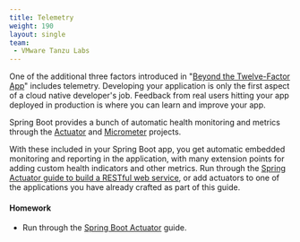 ```yaml
---
title: Telemetry
weight: 190
layout: single
team:
 - VMware Tanzu Labs
---
```


One of the additional three factors introduced in "[Beyond the Twelve-Factor App](https://content.pivotal.io/ebooks/beyond-the-12-factor-app)" includes telemetry. Developing your application is only the first aspect of a cloud native developer's job. Feedback from real users hitting your app deployed in production is where you can learn and improve your app.

Spring Boot provides a bunch of automatic health monitoring and metrics through the [Actuator](https://docs.spring.io/spring-boot/docs/current/reference/html/actuator.html) and [Micrometer](https://micrometer.io/) projects. 

With these included in your Spring Boot app, you get automatic embedded monitoring and reporting in the application, with many extension points for adding custom health indicators and other metrics. Run through the [Spring Actuator guide to build a RESTful web service](https://spring.io/guides/gs/actuator-service/), or add actuators to one of the applications you have already crafted as part of this guide.

#### Homework

- Run through the [Spring Boot Actuator](https://spring.io/guides/gs/actuator-service/) guide.

